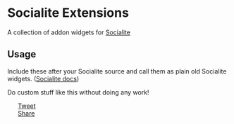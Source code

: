 # Socialite Extensions

A collection of addon widgets for [Socialite](//github.com/dbushell/socialite)

## Usage

Include these after your Socialite source and call them as plain old Socialite widgets. ([Socialite docs](//github.com/dbushell/Socialite/blob/master/README.md))

Do custom stuff like this without doing any work!

<ul style="list-style: none outside">
  <li><a class="socialite twitter-simple" href="#" data-text="Check out socialite-extensions on Github!" data-url="http://github.com/drinks/socialite-extensions" data-counturl="http%3A%2F%2Fgithub.com" data-via="drinks" data-show-counts="true" data-image="//assets.sunlightfoundation.com.s3.amazonaws.com/social/images/24/twitter.png
">Tweet</a></li>
  <li><a class="socialite facebook-share" href="#" data-title="Check out socialite-extensions on Github!" data-url="http://github.com/drinks/socialite-extensions" data-counturl="http%3A%2F%2Fgithub.com" data-show-counts="true" data-image="//assets.sunlightfoundation.com.s3.amazonaws.com/social/images/24/facebook.png
">Share</a></li>
</ul>

<script src="https://rawgithub.com/tmort/Socialite/master/socialite.js"></script>
<script src="https://rawgithub.com/drinks/socialite-extensions/master/extensions/socialite.facebook-share.js"></script>
<script src="https://rawgithub.com/drinks/socialite-extensions/master/extensions/socialite.twitter-simple.js"></script>
<script>
  Socialite.load()
</script>
